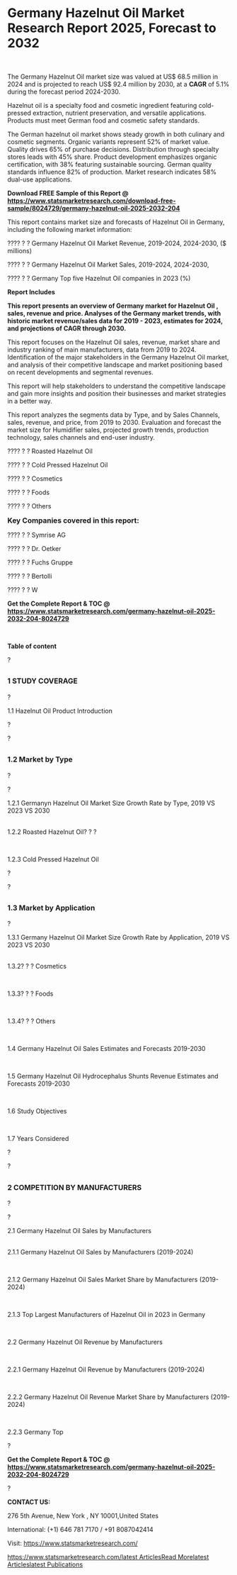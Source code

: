 <h1>Germany Hazelnut Oil Market Research Report 2025, Forecast to 2032</h1><br/><p>The Germany Hazelnut Oil market size was valued at US$ 68.5 million in 2024 and is projected to reach US$ 92.4 million by 2030, at a <strong>CAGR</strong> of 5.1% during the forecast period 2024-2030.</p>
 
 
 
 <p>Hazelnut oil is a specialty food and cosmetic ingredient featuring cold-pressed extraction, nutrient preservation, and versatile applications. Products must meet German food and cosmetic safety standards.</p>
 
 
 
 <p>The German hazelnut oil market shows steady growth in both culinary and cosmetic segments. Organic variants represent 52% of market value. Quality drives 65% of purchase decisions. Distribution through specialty stores leads with 45% share. Product development emphasizes organic certification, with 38% featuring sustainable sourcing. German quality standards influence 82% of production. Market research indicates 58% dual-use applications.</p>
 
 
 
 <p><strong>Download FREE Sample of this Report @ <a href="https://www.statsmarketresearch.com/download-free-sample/8024729/germany-hazelnut-oil-2025-2032-204">https://www.statsmarketresearch.com/download-free-sample/8024729/germany-hazelnut-oil-2025-2032-204</a></strong></p>
 
 
 
 <p>This report contains market size and forecasts of Hazelnut Oil in Germany, including the following market information:</p>
 
 
 
 <p>???? ? ? Germany Hazelnut Oil Market Revenue, 2019-2024, 2024-2030, ($ millions)</p>
 
 
 
 <p>???? ? ? Germany Hazelnut Oil Market Sales, 2019-2024, 2024-2030,</p>
 
 
 
 <p>???? ? ? Germany Top five Hazelnut Oil companies in 2023 (%)</p>
 
 
 
 <p><strong>Report Includes</strong></p>
 
 
 
 <p><strong>This report presents an overview of Germany market for Hazelnut Oil , sales, revenue and price. Analyses of the Germany market trends, with historic market revenue/sales data for 2019 - 2023, estimates for 2024, and projections of <strong>CAGR</strong> through 2030.</strong></p>
 
 
 
 <p>This report focuses on the Hazelnut Oil sales, revenue, market share and industry ranking of main manufacturers, data from 2019 to 2024. Identification of the major stakeholders in the Germany Hazelnut Oil market, and analysis of their competitive landscape and market positioning based on recent developments and segmental revenues.</p>
 
 
 
 <p>This report will help stakeholders to understand the competitive landscape and gain more insights and position their businesses and market strategies in a better way.</p>
 
 
 
 <p>This report analyzes the segments data by Type, and by Sales Channels, sales, revenue, and price, from 2019 to 2030. Evaluation and forecast the market size for Humidifier sales, projected growth trends, production technology, sales channels and end-user industry.</p>
 
 
 
 <p>???? ? ? Roasted Hazelnut Oil</p>
 
 
 
 <p>???? ? ? Cold Pressed Hazelnut Oil</p>
 
 
 
 <p>???? ? ? Cosmetics</p>
 
 
 
 <p>???? ? ? Foods</p>
 
 
 
 <p>???? ? ? Others</p>
 
 
 
 <p><span style="font-size:16px"><strong>Key Companies covered in this report:</strong></span></p>
 
 
 
 <p>???? ? ? Symrise AG</p>
 
 
 
 <p>???? ? ? Dr. Oetker</p>
 
 
 
 <p>???? ? ? Fuchs Gruppe</p>
 
 
 
 <p>???? ? ? Bertolli</p>
 
 
 
 <p>???? ? ? W</p>
 
 
 
 <div><b>Get the Complete Report & TOC @ <a href="https://www.statsmarketresearch.com/germany-hazelnut-oil-2025-2032-204-8024729">https://www.statsmarketresearch.com/germany-hazelnut-oil-2025-2032-204-8024729</a></b></div>
 
 
 
 <p><br />
 
 <b>Table of content</b></p>
 
 
 
 <p>? </p>
 
 
 
 <h2><span style="font-size:16px"><strong>1 STUDY COVERAGE</strong></span></h2>
 
 
 
 <p>? </p>
 
 
 
 <p>1.1 Hazelnut Oil Product Introduction</p>
 
 
 
 <p>? </p>
 
 
 
 <p>? </p>
 
 
 
 <h2><span style="font-size:16px"><strong>1.2 Market by Type</strong></span></h2>
 
 
 
 <p>? </p>
 
 
 
 <p>? </p>
 
 
 
 <p>1.2.1 Germanyn Hazelnut Oil Market Size Growth Rate by Type, 2019 VS 2023 VS 2030<br />
 
 <br />
 
 1.2.2 Roasted Hazelnut Oil? ? ? <br />
 
 <br />
 
 1.2.3 Cold Pressed Hazelnut Oil<br />
 
 ? </p>
 
 
 
 <p>? </p>
 
 
 
 <h2><span style="font-size:16px"><strong>1.3 Market by Application</strong></span></h2>
 
 
 
 <p>? </p>
 
 
 
 <p>1.3.1 Germany Hazelnut Oil Market Size Growth Rate by Application, 2019 VS 2023 VS 2030<br />
 
 <br />
 
 1.3.2? ? ? Cosmetics<br />
 
 <br />
 
 1.3.3? ? ? Foods<br />
 
 <br />
 
 1.3.4? ? ? Others<br />
 
 <br />
 
 1.4 Germany Hazelnut Oil Sales Estimates and Forecasts 2019-2030<br />
 
 <br />
 
 1.5 Germany Hazelnut Oil Hydrocephalus Shunts Revenue Estimates and Forecasts 2019-2030<br />
 
 <br />
 
 1.6 Study Objectives<br />
 
 <br />
 
 1.7 Years Considered</p>
 
 
 
 <p>? </p>
 
 
 
 <p>? </p>
 
 
 
 <h2><span style="font-size:16px"><strong>2 COMPETITION BY MANUFACTURERS</strong></span></h2>
 
 
 
 <p>? </p>
 
 
 
 <p>? </p>
 
 
 
 <p>2.1 Germany Hazelnut Oil Sales by Manufacturers<br />
 
 <br />
 
 2.1.1 Germany Hazelnut Oil Sales by Manufacturers (2019-2024)<br />
 
 <br />
 
 2.1.2 Germany Hazelnut Oil Sales Market Share by Manufacturers (2019-2024)<br />
 
 <br />
 
 2.1.3 Top Largest Manufacturers of Hazelnut Oil in 2023 in Germany<br />
 
 <br />
 
 2.2 Germany Hazelnut Oil Revenue by Manufacturers<br />
 
 <br />
 
 2.2.1 Germany Hazelnut Oil Revenue by Manufacturers (2019-2024)<br />
 
 <br />
 
 2.2.2 Germany Hazelnut Oil Revenue Market Share by Manufacturers (2019-2024)<br />
 
 <br />
 
 2.2.3 Germany Top</p>
 
 
 
 <p>? </p>
 
 
 
 <div><b>Get the Complete Report & TOC @ <a href="https://www.statsmarketresearch.com/germany-hazelnut-oil-2025-2032-204-8024729">https://www.statsmarketresearch.com/germany-hazelnut-oil-2025-2032-204-8024729</a></b></div>
 
 
 
 <p>? </p>
 
 
 
 <p><b>CONTACT US:</b><br />
 
 276 5th Avenue, New York , NY 10001,United States<br />
 
 International: (+1) 646 781 7170 / +91 8087042414<br />
 
 Visit: <a href="https://www.statsmarketresearch.com/">https://www.statsmarketresearch.com/</a><br />
 
 <a href="https://gyeongbokgung.com">https://www.statsmarketresearch.com/</a><a href="https://hallyeomaritime.com">latest Articles</a><a href="https://jingwansa.com">Read More</a><a href="https://nguoiviet.jp/">latest Articles</a><a href="https://www.intelmarketresearch.com/">latest Publications</a></p>